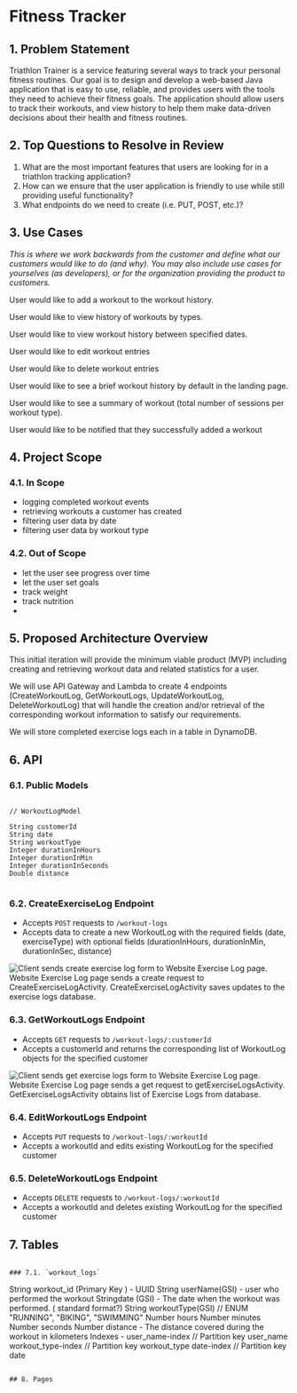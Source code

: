 # Fitness Tracker

## 1. Problem Statement

Triathlon Trainer is a service featuring several ways to track your personal fitness routines. Our goal is to design and develop a web-based Java application that is easy to use, reliable, and provides users with the tools they need to achieve their fitness goals. The application should allow users to track their workouts, and view history to help them make data-driven decisions about their health and fitness routines.

## 2. Top Questions to Resolve in Review

1. What are the most important features that users are looking for in a triathlon tracking application?
2. How can we ensure that the user application is friendly to use while still providing useful functionality?
3. What endpoints do we need to create (i.e. PUT, POST, etc.)?

## 3. Use Cases

_This is where we work backwards from the customer and define what our customers would like to do (and why). You may also include use cases for yourselves (as developers), or for the organization providing the product to customers._

User would like to add a workout to the workout history.

User would like to view history of workouts by types.

User would like to view workout history between specified dates.

User would like to edit workout entries

User would like to delete workout entries

User would like to see a brief workout history by default in the landing page.

User would like to see a summary of workout (total number of sessions per workout type).

User would like to be notified that they successfully added a workout


## 4. Project Scope

### 4.1. In Scope

* logging completed workout events 
* retrieving workouts a customer has created
* filtering user data by date 
* filtering user data by workout type


### 4.2. Out of Scope

* let the user see progress over time
* let the user set goals 
* track weight 
* track nutrition 
* 

## 5. Proposed Architecture Overview

This initial iteration will provide the minimum viable product (MVP) including creating and retrieving workout data and related statistics for a user.

We will use API Gateway and Lambda to create 4 endpoints (CreateWorkoutLog, GetWorkoutLogs, UpdateWorkoutLog, DeleteWorkoutLog) that will handle the creation and/or retrieval of the corresponding workout information to satisfy our requirements.

We will store completed exercise logs each in a table in DynamoDB.

## 6. API

### 6.1. Public Models

```

```

```
// WorkoutLogModel

String customerId
String date  
String workoutType
Integer durationInHours
Integer durationInMin
Integer durationInSeconds
Double distance
```

```

```

### 6.2. CreateExerciseLog Endpoint

* Accepts `POST` requests to `/workout-logs`
* Accepts data to create a new WorkoutLog with the required fields (date, exerciseType) with optional fields (durationInHours, durationInMin, durationInSec, distance)

![Client sends create exercise log form to Website Exercise Log page. Website
Exercise Log page sends a create request to CreateExerciseLogActivity.
CreateExerciseLogActivity saves updates to the exercise logs
database.](images/design_document/CreateExerciseLogSD.png)

### 6.3. GetWorkoutLogs Endpoint

* Accepts `GET` requests to `/workout-logs/:customerId`
* Accepts a customerId and returns the corresponding list of WorkoutLog objects for the specified customer

![Client sends get exercise logs form to Website Exercise Log page. Website
Exercise Log page sends a get request to getExerciseLogsActivity.
GetExerciseLogsActivity obtains list of Exercise Logs from
database.](images/design_document/GetExerciseLogsSD.png)

### 6.4. EditWorkoutLogs Endpoint

* Accepts `PUT` requests to `/workout-logs/:workoutId`
* Accepts a workoutId and edits existing WorkoutLog for the specified customer

### 6.5. DeleteWorkoutLogs Endpoint

* Accepts `DELETE` requests to `/workout-logs/:workoutId`
* Accepts a workoutId and deletes existing WorkoutLog for the specified customer

## 7. Tables

```

### 7.1. `workout_logs`

```
String workout_id (Primary Key ) - UUID
String userName(GSI) - user who performed the workout
Stringdate (GSI) - The date when the workout was performed. ( standard format?)
String workoutType(GSI)   // ENUM "RUNNING", "BIKING", "SWIMMING"
Number hours
Number minutes
Number seconds
Number distance -  The distance covered during the workout in kilometers
Indexes -
user_name-index  //  Partition key user_name
workout_type-index //  Partition key  workout_type
date-index // Partition key date

```

## 8. Pages


